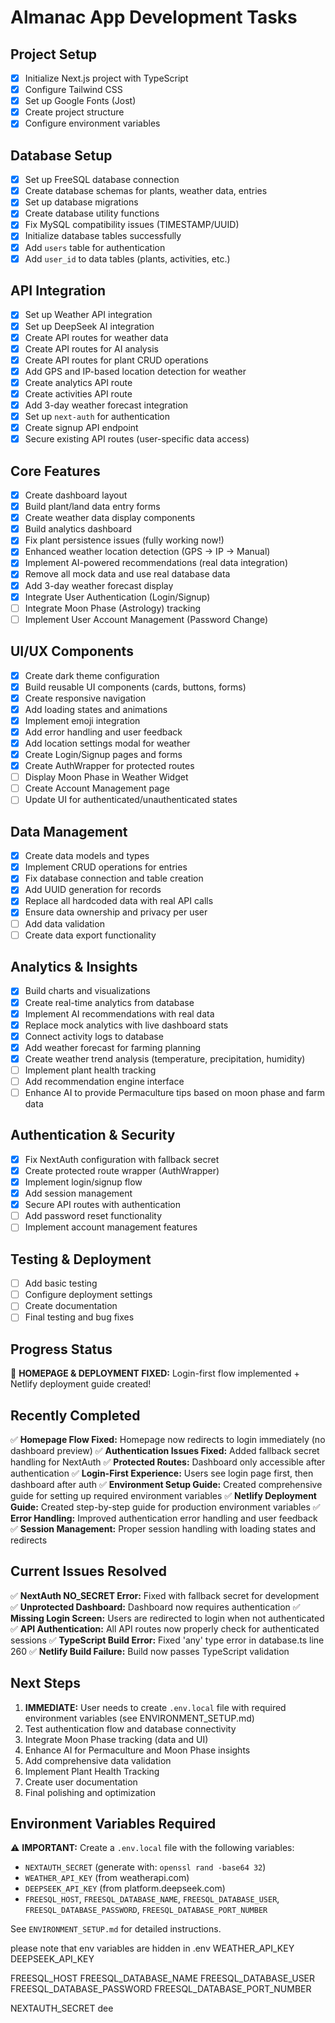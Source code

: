 # Almanac App Development Tasks

## Project Setup
- [x] Initialize Next.js project with TypeScript
- [x] Configure Tailwind CSS
- [x] Set up Google Fonts (Jost)
- [x] Create project structure
- [x] Configure environment variables

## Database Setup
- [x] Set up FreeSQL database connection
- [x] Create database schemas for plants, weather data, entries
- [x] Set up database migrations
- [x] Create database utility functions
- [x] Fix MySQL compatibility issues (TIMESTAMP/UUID)
- [x] Initialize database tables successfully
- [x] Add `users` table for authentication
- [x] Add `user_id` to data tables (plants, activities, etc.)

## API Integration
- [x] Set up Weather API integration
- [x] Set up DeepSeek AI integration
- [x] Create API routes for weather data
- [x] Create API routes for AI analysis
- [x] Create API routes for plant CRUD operations
- [x] Add GPS and IP-based location detection for weather
- [x] Create analytics API route
- [x] Create activities API route
- [x] Add 3-day weather forecast integration
- [x] Set up `next-auth` for authentication
- [x] Create signup API endpoint
- [x] Secure existing API routes (user-specific data access)

## Core Features
- [x] Create dashboard layout
- [x] Build plant/land data entry forms
- [x] Create weather data display components
- [x] Build analytics dashboard
- [x] Fix plant persistence issues (fully working now!)
- [x] Enhanced weather location detection (GPS → IP → Manual)
- [x] Implement AI-powered recommendations (real data integration)
- [x] Remove all mock data and use real database data
- [x] Add 3-day weather forecast display
- [x] Integrate User Authentication (Login/Signup)
- [ ] Integrate Moon Phase (Astrology) tracking
- [ ] Implement User Account Management (Password Change)

## UI/UX Components
- [x] Create dark theme configuration
- [x] Build reusable UI components (cards, buttons, forms)
- [x] Create responsive navigation
- [x] Add loading states and animations
- [x] Implement emoji integration
- [x] Add error handling and user feedback
- [x] Add location settings modal for weather
- [x] Create Login/Signup pages and forms
- [x] Create AuthWrapper for protected routes
- [ ] Display Moon Phase in Weather Widget
- [ ] Create Account Management page
- [ ] Update UI for authenticated/unauthenticated states

## Data Management
- [x] Create data models and types
- [x] Implement CRUD operations for entries
- [x] Fix database connection and table creation
- [x] Add UUID generation for records
- [x] Replace all hardcoded data with real API calls
- [x] Ensure data ownership and privacy per user
- [ ] Add data validation
- [ ] Create data export functionality

## Analytics & Insights
- [x] Build charts and visualizations
- [x] Create real-time analytics from database
- [x] Implement AI recommendations with real data
- [x] Replace mock analytics with live dashboard stats
- [x] Connect activity logs to database
- [x] Add weather forecast for farming planning
- [x] Create weather trend analysis (temperature, precipitation, humidity)
- [ ] Implement plant health tracking
- [ ] Add recommendation engine interface
- [ ] Enhance AI to provide Permaculture tips based on moon phase and farm data

## Authentication & Security
- [x] Fix NextAuth configuration with fallback secret
- [x] Create protected route wrapper (AuthWrapper)
- [x] Implement login/signup flow
- [x] Add session management
- [x] Secure API routes with authentication
- [ ] Add password reset functionality
- [ ] Implement account management features

## Testing & Deployment
- [ ] Add basic testing
- [ ] Configure deployment settings
- [ ] Create documentation
- [ ] Final testing and bug fixes

## Progress Status
🚨 **HOMEPAGE & DEPLOYMENT FIXED:** Login-first flow implemented + Netlify deployment guide created!

## Recently Completed
✅ **Homepage Flow Fixed:** Homepage now redirects to login immediately (no dashboard preview)
✅ **Authentication Issues Fixed:** Added fallback secret handling for NextAuth
✅ **Protected Routes:** Dashboard only accessible after authentication
✅ **Login-First Experience:** Users see login page first, then dashboard after auth
✅ **Environment Setup Guide:** Created comprehensive guide for setting up required environment variables
✅ **Netlify Deployment Guide:** Created step-by-step guide for production environment variables
✅ **Error Handling:** Improved authentication error handling and user feedback
✅ **Session Management:** Proper session handling with loading states and redirects

## Current Issues Resolved
✅ **NextAuth NO_SECRET Error:** Fixed with fallback secret for development
✅ **Unprotected Dashboard:** Dashboard now requires authentication
✅ **Missing Login Screen:** Users are redirected to login when not authenticated
✅ **API Authentication:** All API routes now properly check for authenticated sessions
✅ **TypeScript Build Error:** Fixed 'any' type error in database.ts line 260
✅ **Netlify Build Failure:** Build now passes TypeScript validation

## Next Steps
1. **IMMEDIATE:** User needs to create `.env.local` file with required environment variables (see ENVIRONMENT_SETUP.md)
2. Test authentication flow and database connectivity
3. Integrate Moon Phase tracking (data and UI)
4. Enhance AI for Permaculture and Moon Phase insights
5. Add comprehensive data validation
6. Implement Plant Health Tracking
7. Create user documentation
8. Final polishing and optimization

## Environment Variables Required
⚠️ **IMPORTANT:** Create a `.env.local` file with the following variables:
- `NEXTAUTH_SECRET` (generate with: `openssl rand -base64 32`)
- `WEATHER_API_KEY` (from weatherapi.com)
- `DEEPSEEK_API_KEY` (from platform.deepseek.com)
- `FREESQL_HOST`, `FREESQL_DATABASE_NAME`, `FREESQL_DATABASE_USER`, `FREESQL_DATABASE_PASSWORD`, `FREESQL_DATABASE_PORT_NUMBER`

See `ENVIRONMENT_SETUP.md` for detailed instructions.

please note that env variables are hidden in .env
WEATHER_API_KEY
DEEPSEEK_API_KEY

FREESQL_HOST
FREESQL_DATABASE_NAME
FREESQL_DATABASE_USER
FREESQL_DATABASE_PASSWORD
FREESQL_DATABASE_PORT_NUMBER

NEXTAUTH_SECRET
dee